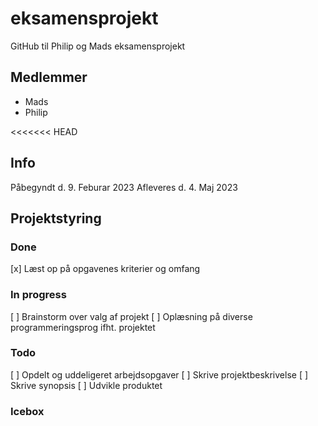 # eksamensprojekt
GitHub til Philip og Mads eksamensprojekt

## Medlemmer 
- Mads 
- Philip 

<<<<<<< HEAD
## Info 
Påbegyndt d. 9. Feburar 2023
Afleveres d. 4. Maj 2023

## Projektstyring 

### Done 
[x] Læst op på opgavenes kriterier og omfang 

### In progress 
[ ] Brainstorm over valg af projekt 
[ ] Oplæsning på diverse programmeringsprog ifht. projektet 

### Todo
[ ] Opdelt og uddeligeret arbejdsopgaver 
[ ] Skrive projektbeskrivelse 
[ ] Skrive synopsis 
[ ] Udvikle produktet
### Icebox 
